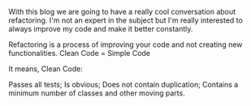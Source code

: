 With this blog we are going to have a really cool conversation about refactoring. I'm not an expert in the subject but I'm really interested to always improve my code and make it better constantly.

Refactoring is a process of improving your code and not creating new functionalities.
Clean Code = Simple Code

It means, Clean Code:

Passes all tests;
Is obvious;
Does not contain duplication;
Contains a minimum number of classes and other moving parts.
